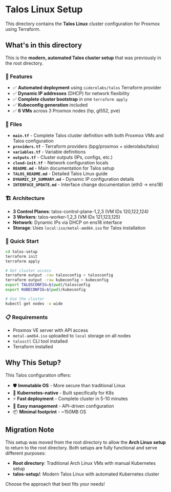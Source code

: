 # Talos Linux Setup

This directory contains the **Talos Linux** cluster configuration for Proxmox using Terraform.

## What's in this directory

This is the **modern, automated Talos cluster setup** that was previously in the root directory.

### 🚀 Features
- ✅ **Automated deployment** using `siderolabs/talos` Terraform provider
- ✅ **Dynamic IP addresses** (DHCP) for network flexibility  
- ✅ **Complete cluster bootstrap** in one `terraform apply`
- ✅ **Kubeconfig generation** included
- ✅ **6 VMs** across 3 Proxmox nodes (hp, gl552, pve)

### 📁 Files
- **`main.tf`** - Complete Talos cluster definition with both Proxmox VMs and Talos configuration
- **`providers.tf`** - Terraform providers (bpg/proxmox + siderolabs/talos)
- **`variables.tf`** - Variable definitions
- **`outputs.tf`** - Cluster outputs (IPs, configs, etc.)
- **`cloud-init.tf`** - Network configuration locals
- **`README.md`** - Main documentation for Talos setup
- **`TALOS_README.md`** - Detailed Talos Linux guide
- **`DYNAMIC_IP_SUMMARY.md`** - Dynamic IP configuration details
- **`INTERFACE_UPDATE.md`** - Interface change documentation (eth0 → ens18)

### 🏗️ Architecture
- **3 Control Planes**: talos-control-plane-1,2,3 (VM IDs 120,122,124)
- **3 Workers**: talos-worker-1,2,3 (VM IDs 121,123,125)
- **Network**: Dynamic IPs via DHCP on ens18 interface
- **Storage**: Uses `local:iso/metal-amd64.iso` for Talos installation

### 🚀 Quick Start
```bash
cd talos-setup
terraform init
terraform apply

# Get cluster access
terraform output -raw talosconfig > talosconfig
terraform output -raw kubeconfig > kubeconfig
export TALOSCONFIG=$(pwd)/talosconfig
export KUBECONFIG=$(pwd)/kubeconfig

# Use the cluster
kubectl get nodes -o wide
```

### 📋 Requirements
- Proxmox VE server with API access
- `metal-amd64.iso` uploaded to `local` storage on all nodes
- `talosctl` CLI tool installed
- Terraform installed

## Why This Setup?

This Talos configuration offers:
- 🛡️ **Immutable OS** - More secure than traditional Linux
- 🚀 **Kubernetes-native** - Built specifically for K8s
- ⚡ **Fast deployment** - Complete cluster in 5-10 minutes
- 🔄 **Easy management** - API-driven configuration
- 📦 **Minimal footprint** - ~150MB OS

## Migration Note

This setup was moved from the root directory to allow the **Arch Linux setup** to return to the root directory. Both setups are fully functional and serve different purposes:

- **Root directory**: Traditional Arch Linux VMs with manual Kubernetes setup
- **talos-setup/**: Modern Talos Linux with automated Kubernetes cluster

Choose the approach that best fits your needs!